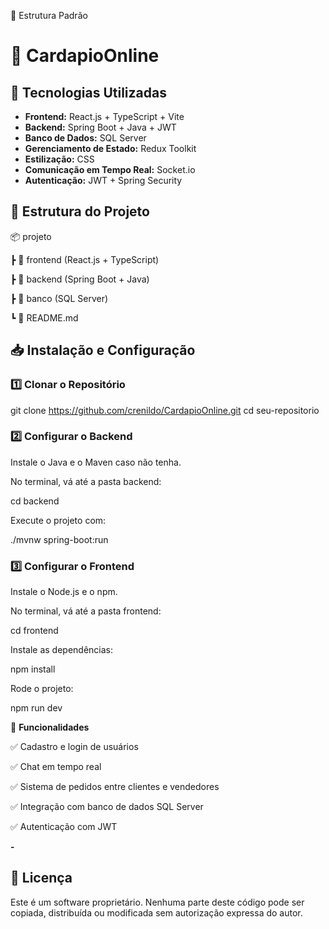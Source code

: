 📌 Estrutura Padrão

# 📌 CardapioOnline

## 🚀 Tecnologias Utilizadas
- **Frontend:** React.js + TypeScript + Vite
- **Backend:** Spring Boot + Java + JWT
- **Banco de Dados:** SQL Server
- **Gerenciamento de Estado:** Redux Toolkit
- **Estilização:** CSS
- **Comunicação em Tempo Real:** Socket.io
- **Autenticação:** JWT + Spring Security

## 📂 Estrutura do Projeto


📦 projeto

┣ 📂 frontend  (React.js + TypeScript)

┣ 📂 backend  (Spring Boot + Java)

┣ 📂 banco  (SQL Server)

┗ 📜 README.md


## 📥 Instalação e Configuração

### **1️⃣ Clonar o Repositório**

git clone https://github.com/crenildo/CardapioOnline.git
cd seu-repositorio

### **2️⃣ Configurar o Backend**

Instale o Java e o Maven caso não tenha.

No terminal, vá até a pasta backend:

cd backend

Execute o projeto com:

./mvnw spring-boot:run

### **3️⃣ Configurar o Frontend**

Instale o Node.js e o npm.

No terminal, vá até a pasta frontend:

cd frontend

Instale as dependências:

npm install

Rode o projeto:

npm run dev

📌 **Funcionalidades**

✅ Cadastro e login de usuários

✅ Chat em tempo real

✅ Sistema de pedidos entre clientes e vendedores

✅ Integração com banco de dados SQL Server

✅ Autenticação com JWT

**-**

## 📜 Licença
Este é um software proprietário. Nenhuma parte deste código pode ser copiada, distribuída ou modificada sem autorização expressa do autor.


